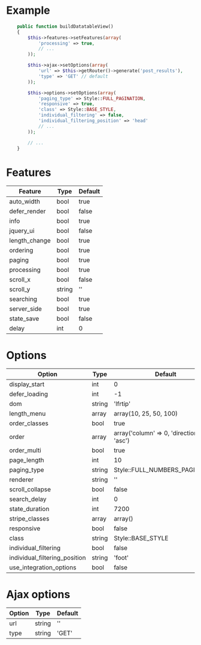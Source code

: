 # Example

``` php
    public function buildDatatableView()
    {
        $this->features->setFeatures(array(
            'processing' => true,
            // ...
        ));

        $this->ajax->setOptions(array(
            'url' => $this->getRouter()->generate('post_results'),
            'type' => 'GET' // default
        ));

        $this->options->setOptions(array(
            'paging_type' => Style::FULL_PAGINATION,
            'responsive' => true,
            'class' => Style::BASE_STYLE,
            'individual_filtering' => false,
            'individual_filtering_position' => 'head'
            // ...
        ));

        // ...
    }
```

# Features

| Feature       | Type   | Default |
|---------------|--------|---------|
| auto_width    | bool   | true    |
| defer_render  | bool   | false   |
| info          | bool   | true    |
| jquery_ui     | bool   | false   |
| length_change | bool   | true    |
| ordering      | bool   | true    |
| paging        | bool   | true    |
| processing    | bool   | true    |
| scroll_x      | bool   | false   |
| scroll_y      | string | ''      |
| searching     | bool   | true    |
| server_side   | bool   | true    |
| state_save    | bool   | false   |
| delay         | int    | 0       |

# Options

| Option                        | Type   | Default                                    |
|-------------------------------|--------|--------------------------------------------|
| display_start                 | int    | 0                                          |
| defer_loading                 | int    | -1                                         |
| dom                           | string | 'lfrtip'                                   |
| length_menu                   | array  | array(10, 25, 50, 100)                     |
| order_classes                 | bool   | true                                       |
| order                         | array  | array('column' => 0, 'direction' => 'asc') |
| order_multi                   | bool   | true                                       |
| page_length                   | int    | 10                                         |
| paging_type                   | string | Style::FULL_NUMBERS_PAGINATION             |
| renderer                      | string | ''                                         |
| scroll_collapse               | bool   | false                                      |
| search_delay                  | int    | 0                                          |
| state_duration                | int    | 7200                                       |
| stripe_classes                | array  | array()                                    |
| responsive                    | bool   | false                                      |
| class                         | string | Style::BASE_STYLE                          |
| individual_filtering          | bool   | false                                      |
| individual_filtering_position | string | 'foot'                                     |
| use_integration_options       | bool   | false                                      |

# Ajax options

| Option | Type   | Default |
|------  |--------|---------|
| url    | string | ''      |
| type   | string | 'GET'   |
